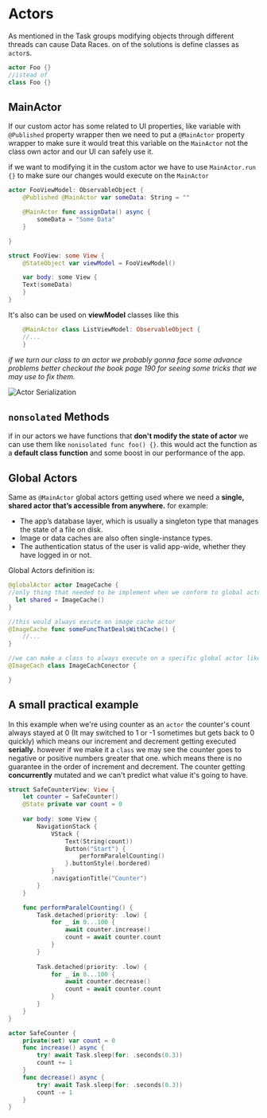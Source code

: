 # Actors
As mentioned in the Task groups modifying objects through different threads can cause Data Races. on of the solutions is define classes as `actor`s.

```swift
actor Foo {}
//istead of 
class Foo {}
```
## MainActor
If our custom actor has some related to UI properties, like variable with `@Published` property wrapper then we need to put a `@MainActor` property wrapper to make sure it would treat this variable on the `MainActor` not the class own actor and our UI can safely use it.

if we want to modifying it in the custom actor we have to use `MainActor.run {}` to make sure our changes would execute on the `MainActor`

```swift
actor FooViewModel: ObservableObject {
	@Published @MainActor var someData: String = ""

	@MainActor func assignData() async {
		someData = "Some Data"
	}

}

struct FooView: some View {
	@StateObject var viewModel = FooViewModel()

	var body: some View {
	Text(someData)
	}
}
```

It's also can be used on **viewModel** classes like this
```swift
	@MainActor class ListViewModel: ObservableObject {
	//...
	}
```

*if we turn our class to an actor we probably gonna face some advance problems better checkout the book page 190 for seeing some tricks that we may use to fix them.*

![Actor Serialization](actor_serialization.png)

## `nonsolated` Methods
if in our actors we have functions that **don't modify the state of actor** we can use them like `nonisolated func foo() {}`. this would act the function as a **default class function**  and some boost in our performance of the app.
## Global Actors
Same as `@MainActor` global actors getting used where we need a **single, shared actor that’s accessible from anywhere.**
for example: 

* The app’s database layer, which is usually a singleton type that manages the state of a file on disk.
* Image or data caches are also often single-instance types.
* The authentication status of the user is valid app-wide, whether they have logged in or not.

Global Actors definition is:
```Swift
@globalActor actor ImageCache {
//only thing that needed to be implement when we conform to global actor
  let shared = ImageCache() 
}

//this would always excute on image cache actor
@ImageCache func someFuncThatDealsWithCache() {
	//...
}

//we can make a class to always execute on a specific global actor like
@ImageCach class ImageCachConector {

}
```
## A small practical example
In this example when we're using counter as an `actor` the counter's count always stayed at 0 (It may switched to 1 or -1 sometimes but gets back to 0 quickly) which means our increment and decrement getting executed **serially**.
however if we make it a `class` we may see the counter goes to negative or positive numbers greater that one. which means there is no guarantee in the order of increment and decrement. The counter getting **concurrently** mutated and we can't predict what value it's going to have.
```Swift
struct SafeCounterView: View {
    let counter = SafeCounter()
    @State private var count = 0
    
    var body: some View {
        NavigationStack {
            VStack {
                Text(String(count))
                Button("Start") {
                    performParalelCounting()
                }.buttonStyle(.bordered)
            }
            .navigationTitle("Counter")
        }
    }

    func performParalelCounting() {
        Task.detached(priority: .low) {
            for _ in 0...100 {
                await counter.increase()
                count = await counter.count
            }
        }
        
        Task.detached(priority: .low) {
            for _ in 0...100 {
                await counter.decrease()
                count = await counter.count
            }
        }
    }
}

actor SafeCounter {
    private(set) var count = 0
    func increase() async {
        try! await Task.sleep(for: .seconds(0.3))
        count += 1
    }
    func decrease() async {
        try! await Task.sleep(for: .seconds(0.3))
        count -= 1
    }
}
```